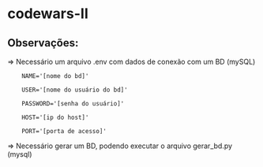 # codewars-II

## Observações:
=> Necessário um arquivo .env com dados de conexão com um BD (mySQL)

        NAME='[nome do bd]'
        
        USER='[nome do usuário do bd]'
        
        PASSWORD='[senha do usuário]'
        
        HOST='[ip do host]'
        
        PORT='[porta de acesso]'

=> Necessário gerar um BD, podendo executar o arquivo gerar_bd.py (mysql)
